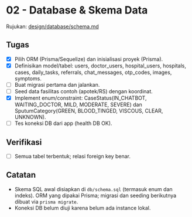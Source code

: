 # 02 - Database & Skema Data

Rujukan: [design/database/schema.md](../../design/database/schema.md)

## Tugas

- [x] Pilih ORM (Prisma/Sequelize) dan inisialisasi proyek (Prisma).
- [x] Definisikan model/tabel: users, doctor_users, hospital_users, hospitals, cases, daily_tasks, referrals, chat_messages, otp_codes, images, symptoms.
- [ ] Buat migrasi pertama dan jalankan.
- [ ] Seed data fasilitas contoh (apotek/RS) dengan koordinat.
- [x] Implement enum/constraint: CaseStatus(IN_CHATBOT, WAITING_DOCTOR, MILD, MODERATE, SEVERE) dan SputumCategory(GREEN, BLOOD_TINGED, VISCOUS, CLEAR, UNKNOWN).
- [ ] Tes koneksi DB dari app (health DB OK).

## Verifikasi

- [ ] Semua tabel terbentuk; relasi foreign key benar.

## Catatan

- Skema SQL awal disiapkan di `db/schema.sql` (termasuk enum dan indeks). ORM yang dipakai Prisma; migrasi dan seeding berikutnya dibuat via `prisma migrate`.
- Koneksi DB belum diuji karena belum ada instance lokal.
